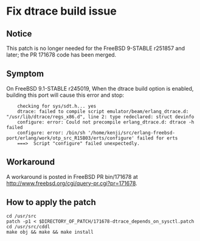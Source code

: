 # Fix dtrace build issue

## Notice

This patch is no longer needed for the FreeBSD 9-STABLE r251857 and later; the PR 171678 code has been merged.

## Symptom

On FreeBSD 9.1-STABLE r245019, 
When the dtrace build option is enabled,
building this port will cause this error and stop:

        checking for sys/sdt.h... yes
        dtrace: failed to compile script emulator/beam/erlang_dtrace.d: "/usr/lib/dtrace/regs_x86.d", line 2: type redeclared: struct devinfo
        configure: error: Could not precompile erlang_dtrace.d: dtrace -h failed
        configure: error: /bin/sh '/home/kenji/src/erlang-freebsd-port/erlang/work/otp_src_R15B03/erts/configure' failed for erts
        ===>  Script "configure" failed unexpectedly.

## Workaround

A workaround is posted in FreeBSD PR bin/171678 at <http://www.freebsd.org/cgi/query-pr.cgi?pr=171678>.

## How to apply the patch

	cd /usr/src
	patch -p1 < $DIRECTORY_OF_PATCH/171678-dtrace_depends_on_sysctl.patch
	cd /usr/src/cddl
	make obj && make && make install

